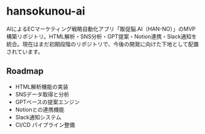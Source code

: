 # hansokunou-ai

AIによるECマーケティング戦略自動化アプリ「販促脳.AI（HAN-NO）」のMVP構築リポジトリ。HTML解析・SNS分析・GPT提案・Notion連携・Slack通知を統合。現在はまだ初期段階のリポジトリで、今後の開発に向けた下地として配置されています。

## Roadmap

- HTML解析機能の実装
- SNSデータ取得と分析
- GPTベースの提案エンジン
- Notionとの連携機能
- Slack通知システム
- CI/CD パイプライン整備


